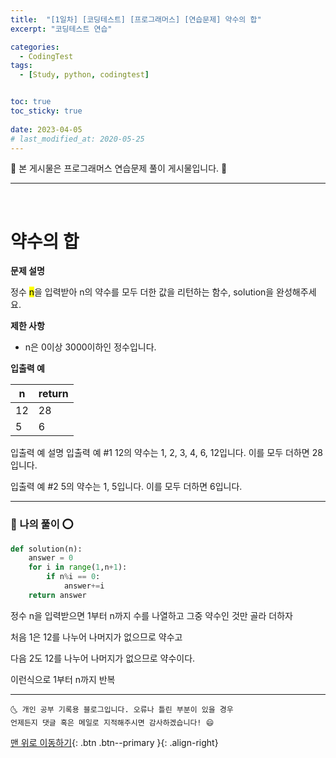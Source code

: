 ```yaml
---
title:  "[1일차] [코딩테스트] [프로그래머스] [연습문제] 약수의 합" 
excerpt: "코딩테스트 연습"

categories:
  - CodingTest
tags:
  - [Study, python, codingtest]


toc: true
toc_sticky: true
 
date: 2023-04-05
# last_modified_at: 2020-05-25
---
```


🎀 본 게시물은 프로그래머스 연습문제 풀이 게시물입니다. 🎀 

---
<br>

# 약수의 합

__문제 설명__ 

정수 <mark>n</mark>을 입력받아 n의 약수를 모두 더한 값을 리턴하는 함수, solution을 완성해주세요.

__제한 사항__

+ n은 0이상 3000이하인 정수입니다. 

__입출력 예__

| n | return |
|---|---|
| 12 | 28 |
| 5 | 6 |

입출력 예 설명
입출력 예 #1
12의 약수는 1, 2, 3, 4, 6, 12입니다. 이를 모두 더하면 28입니다.

입출력 예 #2
5의 약수는 1, 5입니다. 이를 모두 더하면 6입니다.

---

### 🚀 나의 풀이 ⭕

```python
def solution(n):
    answer = 0
    for i in range(1,n+1):
        if n%i == 0:
            answer+=i
    return answer
```

정수 n을 입력받으면 1부터 n까지 수를 나열하고 그중 약수인 것만 골라 더하자 

처음 1은 12를 나누어 나머지가 없으므로 약수고 

다음 2도 12를 나누어 나머지가 없으므로 약수이다. 

이런식으로 1부터 n까지 반복


***
    🌜 개인 공부 기록용 블로그입니다. 오류나 틀린 부분이 있을 경우 
    언제든지 댓글 혹은 메일로 지적해주시면 감사하겠습니다! 😄

[맨 위로 이동하기](#){: .btn .btn--primary }{: .align-right}